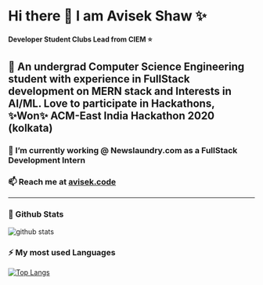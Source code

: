 # Hi there 👋 I am Avisek Shaw ✨
#### Developer Student Clubs Lead from CIEM :star:
💬 An undergrad Computer Science Engineering student with experience in FullStack development on MERN stack and Interests in AI/ML. 
Love to participate in Hackathons, ✨Won✨ ACM-East India Hackathon 2020 (kolkata)
---
###  🔭 I’m currently working @ Newslaundry.com as a FullStack Development Intern
###  📫 Reach me at [avisek.code](https://avisekcode.netlify.app/)
---
### 🌱 Github Stats
![github stats](https://github-readme-stats.vercel.app/api?username=shawavisek35&count_private=true&show_icons=true&bg_color=315,48c6ef,6f86d6&title_color=ffffff&text_color=ffffff&icon_color=ee609c)
### ⚡ My most used Languages 
<!--![github stats](https://github-readme-stats.vercel.app/api?username=shawavisek35&show_icons=true&theme=radical)-->
[![Top Langs](https://github-readme-stats.vercel.app/api/top-langs/?username=shawavisek35&layout=compact)](https://github.com/shawavisek35)

